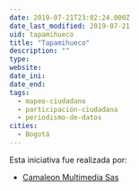 ```yaml
---
date: 2019-07-21T23:02:24.000Z
date_last_modified: 2019-07-21
uid: tapamihueco
title: "Tapamihueco"
description: ""
type: 
website: 
date_ini: 
date_end: 
tags:
  - mapeo-ciudadano
  - participación-ciudadana
  - periodismo-de-datos
cities: 
  - Bogotá
---
```


Esta iniciativa fue realizada por:

- [Camaleon Multimedia Sas](/i/camaleon-multimedia-sas.html)
